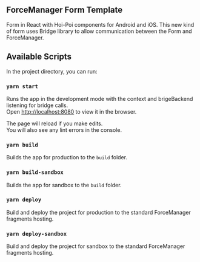 ## ForceManager Form Template

Form in React with Hoi-Poi components for Android and iOS.
This new kind of form uses Bridge library to allow communication between the Form and ForceManager.

## Available Scripts

In the project directory, you can run:

### `yarn start`

Runs the app in the development mode with the context and brigeBackend listening for bridge calls.<br>
Open [http://localhost:8080](http://localhost:8080) to view it in the browser.

The page will reload if you make edits.<br>
You will also see any lint errors in the console.

### `yarn build`

Builds the app for production to the `build` folder.<br>

### `yarn build-sandbox`

Builds the app for sandbox to the `build` folder.<br>

### `yarn deploy`

Build and deploy the project for production to the standard ForceManager fragments hosting.

### `yarn deploy-sandbox`

Build and deploy the project for sandbox to the standard ForceManager fragments hosting.
